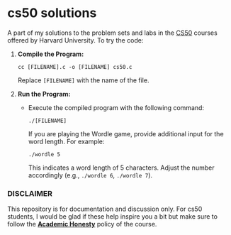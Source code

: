 
 # cs50 solutions
 A part of my solutions to the problem sets and labs in the [CS50](https://learning.edx.org/course/course-v1:HarvardX+CS50+X/home) courses offered by Harvard University. To try the code:

1. **Compile the Program:**
     ```
     cc [FILENAME].c -o [FILENAME] cs50.c
     ```

     Replace `[FILENAME]` with the name of the file.

2. **Run the Program:**
   - Execute the compiled program with the following command:

     ```
     ./[FILENAME]
     ```

     If you are playing the Wordle game, provide additional input for the word length. For example:

     ```
     ./wordle 5
     ```

     This indicates a word length of 5 characters. Adjust the number accordingly (e.g., `./wordle 6`, `./wordle 7`).

### DISCLAIMER

This repository is for documentation and discussion only. For cs50 students, I would be glad if these help inspire you a bit but make sure to follow the [**Academic Honesty**](https://docs.cs50.net/2016/fall/syllabus/cs50.html#academic-honesty) policy of the course.
